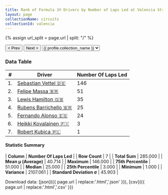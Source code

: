```yaml
---
title: Rank of Formula 1® Drivers by Number of Laps Led at Valencia Street Circuit
layout: page
collectionName: circuits
collectionId: valencia
---
```


{% assign url_split = page.url | split: "/" %}
<div id="collection-navigation">
<button onclick="selector.options[selector.selectedIndex-1].value && (window.location = selector.options[selector.selectedIndex-1].value);">&lt; Prev</button>
<button onclick="selector.options[selector.selectedIndex+1].value && (window.location = selector.options[selector.selectedIndex+1].value);">Next &gt;</button>
<select id="selector" onchange="this.options[this.selectedIndex].value && (window.location = this.options[this.selectedIndex].value);">
  {% for collectionId in site.data[page.collectionName].refs %}
    {% if collectionId == page.collectionId %}
      {% assign selected = "selected" %}
    {% else %}
      {% assign selected = "" %}
    {% endif %}
    {% assign profile = site.data[page.collectionName][collectionId].profile %}
    <option value="/f1/{{ page.collectionName }}/{{ collectionId }}/{{ url_split[4] }}" {{ selected }}>{{ profile.collection_name }}</option>
  {% endfor %}
</select>
</div>

<canvas id="chart" width="400" height="180"></canvas>
<script>
var data = {
  "labels" : [
    "Sebastian Vettel",
    "Felipe Massa",
    "Lewis Hamilton",
    "Rubens Barrichello",
    "Fernando Alonso",
    "Heikki Kovalainen",
    "Robert Kubica"
  ],
  "datasets" : [
    {
      "label" : "Number Of Laps Led",
      "data" : [
        146,
        51,
        35,
        25,
        24,
        3,
        1
      ],
      "borderColor" : [
        "#1D181E",
        "#1D181E",
        "#1D181E",
        "#1D181E",
        "#1D181E",
        "#1D181E",
        "#1D181E"
      ],
      "borderWidth" : 1,
      "backgroundColor" : [
        "#9C8E8D",
        "#9C8E8D",
        "#9C8E8D",
        "#9C8E8D",
        "#9C8E8D",
        "#9C8E8D",
        "#9C8E8D"
      ]
    }
  ]
};
var options = {
  legend: {
    display: false
  },
  scales: {
    xAxes: [{
      ticks: {
        beginAtZero: true,
        maxRotation: 180,
        display: window.innerWidth > 800
      }
    }],
    yAxes: [{
      ticks: {
        beginAtZero: true
      }
    }]
  },
  onResize: function(chart, size) {
    chart.options.scales.xAxes[0].ticks.display = size.width > 800;
  }
};
var chart = new Chart("chart", {
    data: data,
    type: 'bar',
    options: options
});
</script>



### Data Table

| # | Driver | Number Of Laps Led |
|--|--|--|
| 1. | [Sebastian Vettel 🇩🇪](/f1/drivers/vettel) | 146 |
| 2. | [Felipe Massa 🇧🇷](/f1/drivers/massa) | 51 |
| 3. | [Lewis Hamilton 🇬🇧](/f1/drivers/hamilton) | 35 |
| 4. | [Rubens Barrichello 🇧🇷](/f1/drivers/barrichello) | 25 |
| 5. | [Fernando Alonso 🇪🇸](/f1/drivers/alonso) | 24 |
| 6. | [Heikki Kovalainen 🇫🇮](/f1/drivers/kovalainen) | 3 |
| 7. | [Robert Kubica 🇵🇱](/f1/drivers/kubica) | 1 |

#### Statistic Summary

| **Column** | **Number Of Laps Led** |
| **Row Count** | 7 |
| **Total Sum** | 285.000 |
| **Mean μ (Average)** | 40.714 |
| **Maximum** | 146.000 |
| **75th Percentile** | 51.000 |
| **Median** | 25.000 |
| **25th Percentile** | 3.000 |
| **Minimum** | 1.000 |
| **Variance** | 2107.061 |
| **Standard Deviation σ** | 45.903 |

Download data: [json]({{ page.url | replace:'.html','.json' }}), [csv]({{ page.url | replace:'.html','.csv' }})
